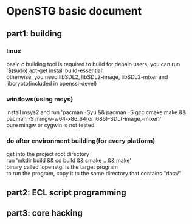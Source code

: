 # OpenSTG basic document
## part1: building
### linux
basic c building tool is required to build
for debain users, you can run '$(sudo) apt-get install build-essential'  
otherwise, you need libSDL2, libSDL2-image, libSDL2-mixer and libcrypto(included in openssl-devel)  
### windows(using msys)
install msys2 and run 'pacman -Syu && pacman -S gcc cmake make && pacman -S mingw-w64-x86_64(or i686)-SDL(-image,-mixer)'  
pure mingw or cygwin is not tested  
### do after environment building(for every platform)
get into the project root directory   
run 'mkdir build && cd build && cmake .. && make'   
binary called 'openstg' is the target program   
to run the program, copy it to the same directory that contains "data/"   
## part2: ECL script programming
## part3: core hacking
